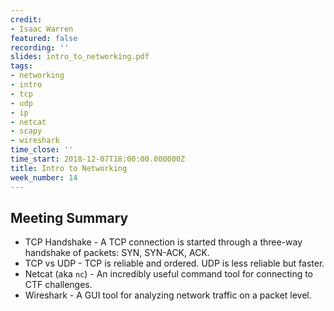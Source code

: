 ```yaml
---
credit:
- Isaac Warren
featured: false
recording: ''
slides: intro_to_networking.pdf
tags:
- networking
- intro
- tcp
- udp
- ip
- netcat
- scapy
- wireshark
time_close: ''
time_start: 2018-12-07T18:00:00.000000Z
title: Intro to Networking
week_number: 14
---
```

## Meeting Summary
- TCP Handshake - A TCP connection is started through a three-way handshake of packets: SYN, SYN-ACK, ACK.
- TCP vs UDP - TCP is reliable and ordered. UDP is less reliable but faster.
- Netcat (aka `nc`) - An incredibly useful command tool for connecting to CTF challenges.
- Wireshark - A GUI tool for analyzing network traffic on a packet level.